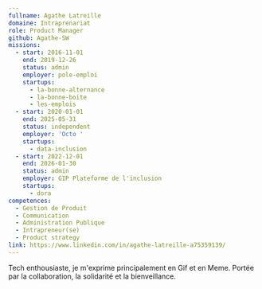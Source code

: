 ```yaml
---
fullname: Agathe Latreille
domaine: Intraprenariat
role: Product Manager
github: Agathe-SW
missions:
  - start: 2016-11-01
    end: 2019-12-26
    status: admin
    employer: pole-emploi
    startups:
      - la-bonne-alternance
      - la-bonne-boite
      - les-emplois
  - start: 2020-01-01
    end: 2025-05-31
    status: independent
    employer: 'Octo '
    startups:
      - data-inclusion
  - start: 2022-12-01
    end: 2026-01-30
    status: admin
    employer: GIP Plateforme de l'inclusion
    startups:
      - dora
competences:
  - Gestion de Produit
  - Communication
  - Administration Publique
  - Intrapreneur(se)
  - Product strategy
link: https://www.linkedin.com/in/agathe-latreille-a75359139/
---
```

Tech enthousiaste, je m'exprime principalement en Gif et en Meme. Portée par la collaboration, la solidarité et la bienveillance.